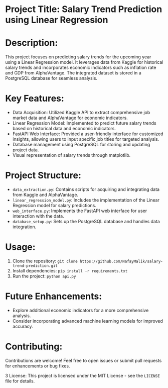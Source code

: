 # Project Title: Salary Trend Prediction using Linear Regression

# Description:

This project focuses on predicting salary trends for the upcoming year using a Linear Regression model.
It leverages data from Kaggle for historical salary trends and incorporates economic indicators such as inflation rate and GDP from AlphaVantage.
The integrated dataset is stored in a PostgreSQL database for seamless analysis.

# Key Features:
- Data Acquisition: Utilized Kaggle API to extract comprehensive job market data and AlphaVantage for economic indicators.
- Linear Regression Model: Implemented to predict future salary trends based on historical data and economic indicators.
- FastAPI Web Interface: Provided a user-friendly interface for customized insights, allowing users to input specific job titles for targeted analysis.
- Database management using PostgreSQL for storing and updating project data.
- Visual representation of salary trends through matplotlib.

# Project Structure:
- `data_extraction.py`: Contains scripts for acquiring and integrating data from Kaggle and AlphaVantage.
- `linear_regression_model.py`: Includes the implementation of the Linear Regression model for salary predictions.
- `web_interface.py`: Implements the FastAPI web interface for user interaction with the data.
- `database_setup.py`: Sets up the PostgreSQL database and handles data integration.

# Usage:
1. Clone the repository: `git clone https://github.com/NafayMalik/salary-trend-prediction.git`
2. Install dependencies: `pip install -r requirements.txt`
3. Run the project: `python api.py`

# Future Enhancements:
- Explore additional economic indicators for a more comprehensive analysis.
- Consider incorporating advanced machine learning models for improved accuracy.

# Contributing:
Contributions are welcome! Feel free to open issues or submit pull requests for enhancements or bug fixes.

3 License:
This project is licensed under the MIT License - see the `LICENSE` file for details.
